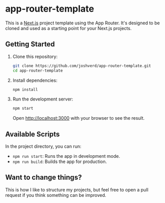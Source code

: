 # app-router-template

This is a [Next.js](https://nextjs.org/) project template using the App Router. It's designed to be cloned and used as a starting point for your Next.js projects.

## Getting Started

1. Clone this repository:
   ```bash
   git clone https://github.com/joshverd/app-router-template.git
   cd app-router-template
   ```

2. Install dependencies:
   ```bash
   npm install
   ```

3. Run the development server:
   ```bash
   npm start
   ```

   Open [http://localhost:3000](http://localhost:3000) with your browser to see the result.

## Available Scripts

In the project directory, you can run:

- `npm run start`: Runs the app in development mode.
- `npm run build`: Builds the app for production.

## Want to change things?

This is how I like to structure my projects, but feel free to open a pull request if you think something can be improved.